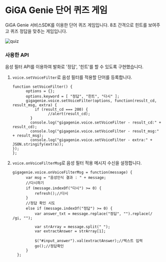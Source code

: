 # GiGA Genie 단어 퀴즈 게임

GiGA Genie 서비스SDK를 이용한 단어 퀴즈 게임입니다. 
8초 간격으로 힌트를 보여주고 퀴즈 정답을 맞추는 게임입니다.

![quiz](https://user-images.githubusercontent.com/32326946/31002221-3a035f92-a524-11e7-9f1e-1e8b25130654.png)

### 사용한 API
음성 필터 API를 이용하여 발화로 '정답', '힌트'를 할 수 있도록 구현했습니다.

 1. `voice.setVoiceFilter`로 음성 필터를 적용할 단어를 등록합니다.

        function setVoiceFilter() {
		      options = {};
		      options.keyword = [ "정답", "힌트", "다시" ];
		      gigagenie.voice.setVoiceFilter(options, function(result_cd, result_msg, extra) {
			      if (result_cd === 200) {
				        //alert(result_cd);
			    }
			    console.log("gigagenie.voice.setVoiceFilter - result_cd:" + result_cd);
			    console.log("gigagenie.voice.setVoiceFilter - result_msg:" + result_msg);
			    console.log("gigagenie.voice.setVoiceFilter - extra:" + JSON.stringify(extra));
		});
	    };

 2. `voice.onVoiceFilterMsg`로 음성 필터 적용 메시지 수신을 설정합니다.
 
        gigagenie.voice.onVoiceFilterMsg = function(message) {
		      var msg = "음성인식 결과 : " + message;
		      //다시하기
		      if (message.indexOf("다시") >= 0) {
			      refresh();//다시
		      }
		      //정답 확인 시도
		      else if (message.indexOf("정답") >= 0) {
			      var answer_txt = message.replace("정답", "").replace(/ /gi, "");
			
			      var strArray = message.split(" ");
			      var extractAnswer = strArray[1];
			
			      $("#input_answer").val(extractAnswer);//텍스트 입력
			      go();//정답확인
		      }
	      };
